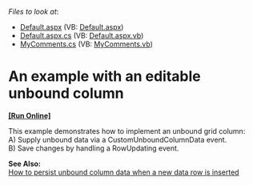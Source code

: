 <!-- default file list -->
*Files to look at*:

* [Default.aspx](./CS/UnboundColumnForCommenting/Default.aspx) (VB: [Default.aspx](./VB/UnboundColumnForCommenting/Default.aspx))
* [Default.aspx.cs](./CS/UnboundColumnForCommenting/Default.aspx.cs) (VB: [Default.aspx.vb](./VB/UnboundColumnForCommenting/Default.aspx.vb))
* [MyComments.cs](./CS/UnboundColumnForCommenting/MyComments.cs) (VB: [MyComments.vb](./VB/UnboundColumnForCommenting/MyComments.vb))
<!-- default file list end -->
# An example with an editable unbound column
<!-- run online -->
**[[Run Online]](https://codecentral.devexpress.com/e330/)**
<!-- run online end -->


<p>This example demonstrates how to implement an unbound grid column:<br />
A) Supply unbound data via a CustomUnboundColumnData event.<br />
B) Save changes by handling a RowUpdating event.</p><p><strong>See Also:</strong><br />
<a href="https://www.devexpress.com/Support/Center/p/E391">How to persist unbound column data when a new data row is inserted</a></p>

<br/>


